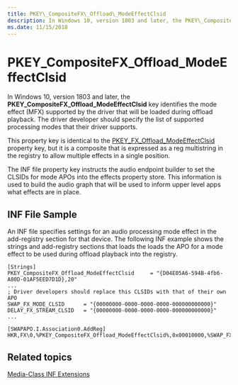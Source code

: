 ```yaml
---
title: PKEY\_CompositeFX\_Offload\_ModeEffectClsid
description: In Windows 10, version 1803 and later, the PKEY\_CompositeFX\_Offload\_ModeEffectClsid key identifies the mode effect (MFX) supported by the driver that will be loaded during offload playback.
ms.date: 11/15/2018
---
```


# PKEY\_CompositeFX\_Offload\_ModeEffectClsid


In Windows 10, version 1803 and later, the **PKEY\_CompositeFX\_Offload\_ModeEffectClsid** key identifies the mode effect (MFX) supported by the driver that will be loaded during offload playback. The driver developer should specify the list of supported processing modes that their driver supports.

This property key is identical to the [PKEY\_FX\_Offload\_ModeEffectClsid](pkey-fx-offload-modeeffectclsid.md) property key, but it is a composite that is expressed as a reg multistring in the registry to allow multiple effects in a single position.

The INF file property key instructs the audio endpoint builder to set the CLSIDs for mode APOs into the effects property store. This information is used to build the audio graph that will be used to inform upper level apps what effects are in place.

## <span id="INF_File_Sample"></span><span id="inf_file_sample"></span><span id="INF_FILE_SAMPLE"></span>INF File Sample


An INF file specifies settings for an audio processing mode effect in the add-registry section for that device. The following INF example shows the strings and add-registry sections that loads the loads the APO for a mode effect to be used during offload playback into the registry.

```inf
[Strings]
PKEY_CompositeFX_Offload_ModeEffectClsid     = "{D04E05A6-594B-4fb6-A80D-01AF5EED7D1D},20"
...
; Driver developers should replace this CLSIDs with that of their own APO
SWAP_FX_MODE_CLSID      = "{00000000-0000-0000-0000-000000000000}"
DELAY_FX_STREAM_CLSID   = "{00000000-0000-0000-0000-000000000000}"
...
 
[SWAPAPO.I.Association0.AddReg]
HKR,FX\0,%PKEY_CompositeFX_Offload_ModeEffectClsid%,0x00010000,%SWAP_FX_MODE_CLSID%,%DELAY_FX_MODE_CLSID%

```

## <span id="related_topics"></span>Related topics


[Media-Class INF Extensions](media-class-inf-extensions.md)

 

 






